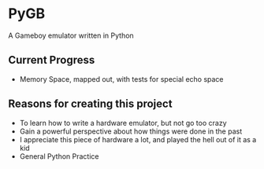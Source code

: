 PyGB
=============
A Gameboy emulator written in Python

Current Progress
-------
* Memory Space, mapped out, with tests for special echo space

Reasons for creating this project
-------
* To learn how to write a hardware emulator, but not go too crazy
* Gain a powerful perspective about how things were done in the past
* I appreciate this piece of hardware a lot, and played the hell out of it as a kid
* General Python Practice